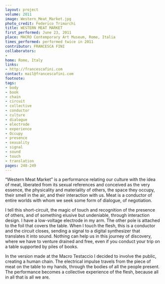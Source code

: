 ```yaml
---
layout: project
volume: 2011
image: Western_Meat_Market.jpg
photo_credit: Federico Trimarchi
title: WESTERN MEAT MARKET
first_performed: June 23, 2011
place: MACRO Contemporary Art Museum, Rome, Italia
times_performed: performed twice in 2011
contributor: FRANCESCA FINI
collaborators:
- 
home: Rome, Italy
links:
- http://francescafini.com
contact: mail@francescafini.com
footnote: 
tags:
- body
- book
- chain
- circuit
- collective
- conductor
- culture
- dialogue
- electrode
- experience
- Occupy
- presence
- sexuality
- signal
- sound
- touch
- translation
pages: 248-249
---
```


“Western Meat Market” is a performance relating our culture with the idea of meat, liberated from its sexual references and conceived as the very essence, the physicality and materiality of others, the space they occupy, their smell in the air, and their interaction with us. Meat is a conductor of entire worlds with whom we seek some form of dialogue, of negotiation. 

I tell this short-circuit, the magic of touch and recognition of the presence of others, and of something elusive but undeniable, through interaction design. I have a low-voltage electrode in my arm. The other pole is attached to the foil that covers the table. When I touch the flesh, this is a conductor and the circuit closes, sending a signal to a digital synthesizer that translates it into sound. Nothing can help us in this journey of discovery, where we have to venture drained and free, even if you conduct your trip on a table supported by piles of books. 

In the version made at the Macro Testaccio I decided to involve the public, creating a human chain. The electrical impulse travels from the piece of meat on the table to my hands, through the bodies of all the people present. The performance becomes a collective experience of the flesh, because all in all that is all we are. 

